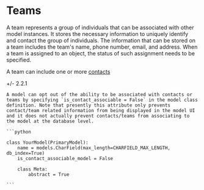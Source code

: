 # Teams

A team represents a group of individuals that can be associated with other model instances. It stores the necessary information to uniquely identify and contact the group of individuals. The information that can be stored on a team includes the team's name, phone number, email, and address. When a team is assigned to an object, the status of such assignment needs to be specified.

A team can include one or more [contacts](contact.md)

+/- 2.2.1

    A model can opt out of the ability to be associated with contacts or teams by specifying `is_contact_associable = False` in the model class definition. Note that presently this attribute only prevents contact/team related information from being displayed in the model UI and it does not actually prevent contacts/teams from associating to the model at the database level.

    ```python

    class YourModel(PrimaryModel):
        name = models.CharField(max_length=CHARFIELD_MAX_LENGTH, db_index=True)
        is_contact_associable_model = False

        class Meta:
            abstract = True

    ```
